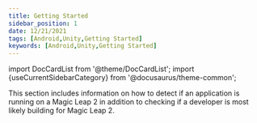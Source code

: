 ```yaml
---
title: Getting Started
sidebar_position: 1
date: 12/21/2021
tags: [Android,Unity,Getting Started]
keywords: [Android,Unity,Getting Started]
---
```


import DocCardList from '@theme/DocCardList';
import {useCurrentSidebarCategory} from '@docusaurus/theme-common';

This section includes information on how to detect if an application is running on a Magic Leap 2 in addition to checking if a developer is most likely building for Magic Leap 2.

<DocCardList items={useCurrentSidebarCategory().items}/>

